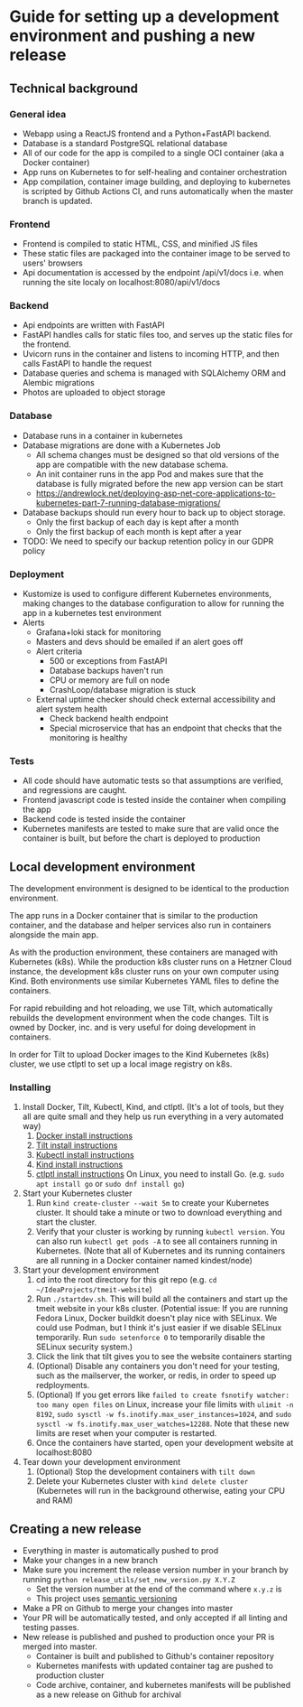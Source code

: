 # Guide for setting up a development environment and pushing a new release

## Technical background

### General idea

- Webapp using a ReactJS frontend and a Python+FastAPI backend.
- Database is a standard PostgreSQL relational database
- All of our code for the app is compiled to a single OCI container (aka a Docker container)
- App runs on Kubernetes to for self-healing and container orchestration
- App compilation, container image building, and deploying to kubernetes is scripted by Github Actions CI,
  and runs automatically when the master branch is updated.

### Frontend

- Frontend is compiled to static HTML, CSS, and minified JS files
- These static files are packaged into the container image to be served to users' browsers
- Api documentation is accessed by the endpoint /api/v1/docs i.e. when running the site localy on localhost:8080/api/v1/docs

### Backend

- Api endpoints are written with FastAPI
- FastAPI handles calls for static files too, and serves up the static files for the frontend.
- Uvicorn runs in the container and listens to incoming HTTP, and then calls FastAPI to handle the request
- Database queries and schema is managed with SQLAlchemy ORM and Alembic migrations
- Photos are uploaded to object storage

### Database

- Database runs in a container in kubernetes
- Database migrations are done with a Kubernetes Job
  - All schema changes must be designed so that old versions of the app are compatible with the new database schema.
  - An init container runs in the app Pod and makes sure that the database is fully migrated before the new app version can be start
  - https://andrewlock.net/deploying-asp-net-core-applications-to-kubernetes-part-7-running-database-migrations/
- Database backups should run every hour to back up to object storage.
  - Only the first backup of each day is kept after a month
  - Only the first backup of each month is kept after a year
- TODO: We need to specify our backup retention policy in our GDPR policy

### Deployment

- Kustomize is used to configure different Kubernetes environments,
  making changes to the database configuration to allow for running the app in a kubernetes test environment
- Alerts
  - Grafana+loki stack for monitoring
  - Masters and devs should be emailed if an alert goes off
  - Alert criteria
    - 500 or exceptions from FastAPI
    - Database backups haven't run
    - CPU or memory are full on node
    - CrashLoop/database migration is stuck
  - External uptime checker should check external accessibility and alert system health
    - Check backend health endpoint
    - Special microservice that has an endpoint that checks that the monitoring is healthy

### Tests

- All code should have automatic tests so that assumptions are verified, and regressions are caught.
- Frontend javascript code is tested inside the container when compiling the app
- Backend code is tested inside the container
- Kubernetes manifests are tested to make sure that are valid once the container is built,
  but before the chart is deployed to production

## Local development environment

The development environment is designed to be identical to the production environment. 

The app runs in a Docker container that is similar to the production container,
and the database and helper services also run in containers alongside the main app.

As with the production environment, these containers are managed with Kubernetes (k8s). 
While the production k8s cluster runs on a Hetzner Cloud instance, 
the development k8s cluster runs on your own computer using Kind.
Both environments use similar Kubernetes YAML files to define the containers.

For rapid rebuilding and hot reloading, we use Tilt, 
which automatically rebuilds the development environment when the code changes.
Tilt is owned by Docker, inc. and is very useful for doing development in containers.

In order for Tilt to upload Docker images to the Kind Kubernetes (k8s) cluster, we use ctlptl to set up a local image registry on k8s.

### Installing
1. Install Docker, Tilt, Kubectl, Kind, and ctlptl. (It's a lot of tools, but they all are quite small and they help us run everything in a very automated way)
   1. [Docker install instructions](https://www.docker.com/)
   2. [Tilt install instructions](https://docs.tilt.dev/)
   3. [Kubectl install instructions](https://kubernetes.io/docs/tasks/tools/)
   4. [Kind install instructions](https://kind.sigs.k8s.io/docs/user/quick-start)
   5. [ctlptl install instructions](https://github.com/tilt-dev/ctlptl#how-do-i-install-it) On Linux, you need to install Go. (e.g. `sudo apt install go` or `sudo dnf install go`)
2. Start your Kubernetes cluster
   1. Run `kind create-cluster --wait 5m` to create your Kubernetes cluster. It should take a minute or two to download everything and start the cluster.
   2. Verify that your cluster is working by running `kubectl version`. You can also run `kubectl get pods -A` to see all containers running in Kubernetes. (Note that all of Kubernetes and its running containers are all running in a Docker container named kindest/node)
3. Start your development environment
   1. cd into the root directory for this git repo (e.g. `cd ~/IdeaProjects/tmeit-website`)
   2. Run `./startdev.sh`. This will build all the containers and start up the tmeit website in your k8s cluster. (Potential issue: If you are running Fedora Linux, Docker buildkit doesn't play nice with SELinux. We could use Podman, but I think it's just easier if we disable SELinux temporarily. Run `sudo setenforce 0` to temporarily disable the SELinux security system.)
   3. Click the link that tilt gives you to see the website containers starting
   4. (Optional) Disable any containers you don't need for your testing, such as the mailserver, the worker, or redis, in order to speed up redployments.
   5. (Optional) If you get errors like `failed to create fsnotify watcher: too many open files` on Linux, increase your file limits with `ulimit -n 8192`, `sudo sysctl -w fs.inotify.max_user_instances=1024`, and `sudo sysctl -w fs.inotify.max_user_watches=12288`. Note that these new limits are reset when your computer is restarted.
   6. Once the containers have started, open your development website at localhost:8080
4. Tear down your development environment
   1. (Optional) Stop the development containers with `tilt down`
   2. Delete your Kubernetes cluster with `kind delete cluster` (Kubernetes will run in the background otherwise, eating your CPU and RAM)

## Creating a new release

- Everything in master is automatically pushed to prod
- Make your changes in a new branch
- Make sure you increment the release version number in your branch by running `python release_utils/set_new_version.py X.Y.Z`
  - Set the version number at the end of the command where `x.y.z` is
  - This project uses [semantic versioning](https://semver.org/)
- Make a PR on Github to merge your changes into master
- Your PR will be automatically tested, and only accepted if all linting and testing passes.
- New release is published and pushed to production once your PR is merged into master.
  - Container is built and published to Github's container repository
  - Kubernetes manifests with updated container tag are pushed to production cluster
  - Code archive, container, and kubernetes manifests will be published as a new release on Github for archival
